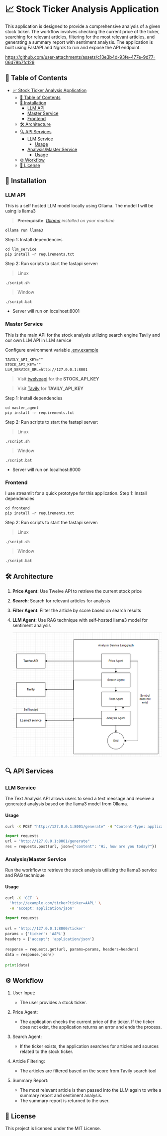 # 📈 Stock Ticker Analysis Application
This application is designed to provide a comprehensive analysis of a given stock ticker. The workflow involves checking the current price of the ticker, searching for relevant articles, filtering for the most relevant articles, and generating a summary report with sentiment analysis. The application is built using FastAPI and Ngrok to run and expose the API endpoint.

https://github.com/user-attachments/assets/c13e3b4d-93fe-477e-9d77-06d78b7fc129

## 🌟 Table of Contents
- [📈 Stock Ticker Analysis Application](#-stock-ticker-analysis-application)
  - [🌟 Table of Contents](#-table-of-contents)
  - [🚀 Installation](#-installation)
    - [LLM API](#llm-api)
    - [Master Service](#master-service)
    - [Frontend](#frontend)
  - [🛠️ Architecture](#️-architecture)
  - [🔍 API Services](#-api-services)
    - [LLM Service](#llm-service)
      - [Usage](#usage)
    - [Analysis/Master Service](#analysismaster-service)
      - [Usage](#usage-1)
  - [⚙️ Workflow](#️-workflow)
  - [📃 License](#-license)

## 🚀 Installation
### LLM API
This is a self hosted LLM model locally using Ollama. The model I will be using is llama3
> **Prerequisite**: *[Ollama](https://ollama.com/) installed on your machine*
```
ollama run llama3
```
Step 1: Install dependencies
```
cd llm_service
pip install -r requirements.txt
```

Step 2: Run scripts to start the fastapi server:
> Linux
```
./script.sh
```

> Window
```
./script.bat
```
* Server will run on localhost:8001

### Master Service
This is the main API for the stock analysis utilizing search engine Tavily and our own LLM API in LLM service

Configure environment variable [.env.example](.env.example)
```
TAVILY_API_KEY=""
STOCK_API_KEY=""
LLM_SERVICE_URL=http://127.0.0.1:8001
```
> Visit [twelveapi](https://twelvedata.com/) for the **STOCK_API_KEY**

> Visit [Tavily](https://tavily.com/) for **TAVILY_API_KEY**
> 
Step 1: Install dependencies
```
cd master_agent
pip install -r requirements.txt
```
Step 2: Run scripts to start the fastapi server:
> Linux
```
./script.sh
```

> Window
```
./script.bat
```
* Server will run on localhost:8000

### Frontend
I use streamlit for a quick prototype for this application.
Step 1: Install dependencies
```
cd frontend
pip install -r requirements.txt
```
Step 2: Run scripts to start the fastapi server:
> Linux
```
./script.sh
```

> Window
```
./script.bat
```

## 🛠️ Architecture
1. **Price Agent**: Use Twelve API to retrieve the current stock price
2. **Search**: Search for relevant articles for analysis
3. **Filter Agent**: Filter the article by score based on search results
4. **LLM Agent**: Use RAG technique with self-hosted llama3 model for sentiment analysis

   <img src="/documents/architecture.png"/>

## 🔍 API Services
### LLM Service
The Text Analysis API allows users to send a text message and receive a generated analysis based on the llama3 model from Ollama.
#### Usage
```bash
curl -X POST "http://127.0.0.1:8001/generate" -H "Content-Type: application/json" -d '{"content": "Analyze this text"}'
```
```python
import requests
url = "http://127.0.0.1:8001/generate"
res = requests.post(url, json={"content": "Hi, how are you today?"})
```
### Analysis/Master Service
Run the workflow to retrieve the stock analysis utilizing the llama3 service and RAG technique

#### Usage
```bash
curl -X 'GET' \
  'http://example.com/ticker?ticker=AAPL' \
  -H 'accept: application/json'
```
```python
import requests

url = 'http://127.0.0.1:8000/ticker'
params = {'ticker': 'AAPL'}
headers = {'accept': 'application/json'}

response = requests.get(url, params=params, headers=headers)
data = response.json()

print(data)
```

## ⚙️ Workflow
1. User Input:
    * The user provides a stock ticker.
2. Price Agent:
   * The application checks the current price of the ticker.
If the ticker does not exist, the application returns an error and ends the process.

3. Search Agent:
    * If the ticker exists, the application searches for articles and sources related to the stock ticker.

4. Article Filtering:
   * The articles are filtered based on the score from Tavily search tool
  
5. Summary Report:
   * The most relevant article is then passed into the LLM again to write a summary report and sentiment analysis.
   * The summary report is returned to the user.

## 📃 License
This project is licensed under the MIT License.
